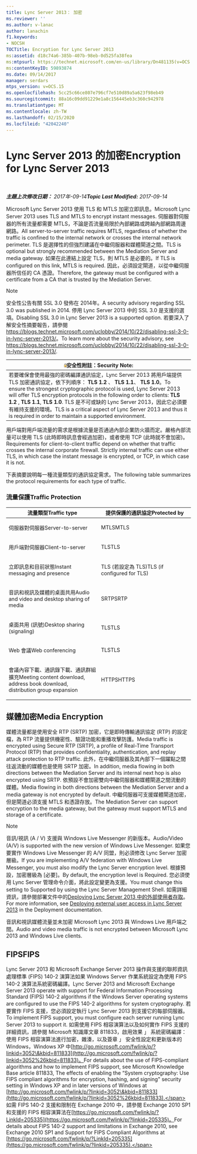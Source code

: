 ```yaml
---
title: Lync Server 2013： 加密
ms.reviewer: ''
ms.author: v-lanac
author: lanachin
f1.keywords:
- NOCSH
TOCTitle: Encryption for Lync Server 2013
ms:assetid: d18c74a6-385b-407b-98eb-0d525fa38fea
ms:mtpsurl: https://technet.microsoft.com/en-us/library/Dn481135(v=OCS.15)
ms:contentKeyID: 59893874
ms.date: 09/14/2017
manager: serdars
mtps_version: v=OCS.15
ms.openlocfilehash: 5cc25c66ce807e796cf7e510d89a5a623f98eb49
ms.sourcegitcommit: 88a16c09dd91229e1a8c156445eb3c360c942978
ms.translationtype: MT
ms.contentlocale: zh-TW
ms.lasthandoff: 02/15/2020
ms.locfileid: "42042240"
---
```

<div data-xmlns="http://www.w3.org/1999/xhtml">

<div class="topic" data-xmlns="http://www.w3.org/1999/xhtml" data-msxsl="urn:schemas-microsoft-com:xslt" data-cs="http://msdn.microsoft.com/">

<div data-asp="http://msdn2.microsoft.com/asp">

# <a name="encryption-for-lync-server-2013"></a><span data-ttu-id="c3c81-102">Lync Server 2013 的加密</span><span class="sxs-lookup"><span data-stu-id="c3c81-102">Encryption for Lync Server 2013</span></span>

</div>

<div id="mainSection">

<div id="mainBody">

<span> </span>

<span data-ttu-id="c3c81-103">_**主題上次修改日期：** 2017年-09-14_</span><span class="sxs-lookup"><span data-stu-id="c3c81-103">_**Topic Last Modified:** 2017-09-14_</span></span>

<span data-ttu-id="c3c81-104">Microsoft Lync Server 2013 使用 TLS 和 MTLS 加密立即訊息。</span><span class="sxs-lookup"><span data-stu-id="c3c81-104">Microsoft Lync Server 2013 uses TLS and MTLS to encrypt instant messages.</span></span> <span data-ttu-id="c3c81-105">伺服器對伺服器的所有流量都需要 MTLS，不論是否流量局限於內部網路或跨越內部網路周邊網路。</span><span class="sxs-lookup"><span data-stu-id="c3c81-105">All server-to-server traffic requires MTLS, regardless of whether the traffic is confined to the internal network or crosses the internal network perimeter.</span></span> <span data-ttu-id="c3c81-106">TLS 是選擇性的但強烈建議在中繼伺服器和媒體閘道之間。</span><span class="sxs-lookup"><span data-stu-id="c3c81-106">TLS is optional but strongly recommended between the Mediation Server and media gateway.</span></span> <span data-ttu-id="c3c81-107">如果在此連結上設定 TLS，則 MTLS 是必要的。</span><span class="sxs-lookup"><span data-stu-id="c3c81-107">If TLS is configured on this link, MTLS is required.</span></span> <span data-ttu-id="c3c81-108">因此，必須設定閘道，以從中繼伺服器所信任的 CA 憑證。</span><span class="sxs-lookup"><span data-stu-id="c3c81-108">Therefore, the gateway must be configured with a certificate from a CA that is trusted by the Mediation Server.</span></span>

<div>


> [!NOTE]  
> <span data-ttu-id="c3c81-109">安全性公告有關 SSL 3.0 發佈在 2014年。</span><span class="sxs-lookup"><span data-stu-id="c3c81-109">A security advisory regarding SSL 3.0 was published in 2014.</span></span> <span data-ttu-id="c3c81-110">停用 Lync Server 2013 中的 SSL 3.0 是支援的選項。</span><span class="sxs-lookup"><span data-stu-id="c3c81-110">Disabling SSL 3.0 in Lync Server 2013 is a supported option.</span></span> <span data-ttu-id="c3c81-111">若要深入了解安全性摘要報告，請參閱<A class=uri href="https://blogs.technet.microsoft.com/uclobby/2014/10/22/disabling-ssl-3-0-in-lync-server-2013/">https://blogs.technet.microsoft.com/uclobby/2014/10/22/disabling-ssl-3-0-in-lync-server-2013/</A>。</span><span class="sxs-lookup"><span data-stu-id="c3c81-111">To learn more about the security advisory, see <A class=uri href="https://blogs.technet.microsoft.com/uclobby/2014/10/22/disabling-ssl-3-0-in-lync-server-2013/">https://blogs.technet.microsoft.com/uclobby/2014/10/22/disabling-ssl-3-0-in-lync-server-2013/</A>.</span></span>



</div>

<div>

<table>
<thead>
<tr class="header">
<th><img src="images/Gg398321.security(OCS.15).gif" title="安全性" alt="security" /><span data-ttu-id="c3c81-113">安全性附註：</span><span class="sxs-lookup"><span data-stu-id="c3c81-113">Security Note:</span></span></th>
</tr>
</thead>
<tbody>
<tr class="odd">
<td><span data-ttu-id="c3c81-114">若要確保會使用最強的密碼編譯通訊協定，Lync Server 2013 將用戶端提供 TLS 加密通訊協定，依下列順序： <strong>TLS 1.2</strong> 、 <strong>TLS 1.1</strong>、 <strong>TLS 1.0</strong>。</span><span class="sxs-lookup"><span data-stu-id="c3c81-114">To ensure the strongest cryptographic protocol is used, Lync Server 2013 will offer TLS encryption protocols in the following order to clients: <strong>TLS 1.2</strong> , <strong>TLS 1.1</strong>, <strong>TLS 1.0</strong>.</span></span> <span data-ttu-id="c3c81-115">TLS 是不可或缺的 Lync Server 2013，因此它必須要有維持支援的環境。</span><span class="sxs-lookup"><span data-stu-id="c3c81-115">TLS is a critical aspect of Lync Server 2013 and thus it is required in order to maintain a supported environment.</span></span></td>
</tr>
</tbody>
</table>


</div>

<span data-ttu-id="c3c81-p104">用戶端對用戶端流量的需求是根據流量是否通過內部企業防火牆而定。嚴格內部流量可以使用 TLS (此時即時訊息會經過加密)，或者使用 TCP (此時就不會加密)。</span><span class="sxs-lookup"><span data-stu-id="c3c81-p104">Requirements for client-to-client traffic depend on whether that traffic crosses the internal corporate firewall. Strictly internal traffic can use either TLS, in which case the instant message is encrypted, or TCP, in which case it is not.</span></span>

<span data-ttu-id="c3c81-118">下表摘要說明每一種流量類型的通訊協定需求。</span><span class="sxs-lookup"><span data-stu-id="c3c81-118">The following table summarizes the protocol requirements for each type of traffic.</span></span>

### <a name="traffic-protection"></a><span data-ttu-id="c3c81-119">流量保護</span><span class="sxs-lookup"><span data-stu-id="c3c81-119">Traffic Protection</span></span>

<table>
<colgroup>
<col style="width: 50%" />
<col style="width: 50%" />
</colgroup>
<thead>
<tr class="header">
<th><span data-ttu-id="c3c81-120">流量類型</span><span class="sxs-lookup"><span data-stu-id="c3c81-120">Traffic type</span></span></th>
<th><span data-ttu-id="c3c81-121">提供保護的通訊協定</span><span class="sxs-lookup"><span data-stu-id="c3c81-121">Protected by</span></span></th>
</tr>
</thead>
<tbody>
<tr class="odd">
<td><p><span data-ttu-id="c3c81-122">伺服器對伺服器</span><span class="sxs-lookup"><span data-stu-id="c3c81-122">Server-to-server</span></span></p></td>
<td><p><span data-ttu-id="c3c81-123">MTLS</span><span class="sxs-lookup"><span data-stu-id="c3c81-123">MTLS</span></span></p></td>
</tr>
<tr class="even">
<td><p><span data-ttu-id="c3c81-124">用戶端對伺服器</span><span class="sxs-lookup"><span data-stu-id="c3c81-124">Client-to-server</span></span></p></td>
<td><p><span data-ttu-id="c3c81-125">TLS</span><span class="sxs-lookup"><span data-stu-id="c3c81-125">TLS</span></span></p></td>
</tr>
<tr class="odd">
<td><p><span data-ttu-id="c3c81-126">立即訊息和目前狀態</span><span class="sxs-lookup"><span data-stu-id="c3c81-126">Instant messaging and presence</span></span></p></td>
<td><p><span data-ttu-id="c3c81-127">TLS (若設定為 TLS)</span><span class="sxs-lookup"><span data-stu-id="c3c81-127">TLS (if configured for TLS)</span></span></p></td>
</tr>
<tr class="even">
<td><p><span data-ttu-id="c3c81-128">音訊和視訊及媒體的桌面共用</span><span class="sxs-lookup"><span data-stu-id="c3c81-128">Audio and video and desktop sharing of media</span></span></p></td>
<td><p><span data-ttu-id="c3c81-129">SRTP</span><span class="sxs-lookup"><span data-stu-id="c3c81-129">SRTP</span></span></p></td>
</tr>
<tr class="odd">
<td><p><span data-ttu-id="c3c81-130">桌面共用 (訊號)</span><span class="sxs-lookup"><span data-stu-id="c3c81-130">Desktop sharing (signaling)</span></span></p></td>
<td><p><span data-ttu-id="c3c81-131">TLS</span><span class="sxs-lookup"><span data-stu-id="c3c81-131">TLS</span></span></p></td>
</tr>
<tr class="even">
<td><p><span data-ttu-id="c3c81-132">Web 會議</span><span class="sxs-lookup"><span data-stu-id="c3c81-132">Web conferencing</span></span></p></td>
<td><p><span data-ttu-id="c3c81-133">TLS</span><span class="sxs-lookup"><span data-stu-id="c3c81-133">TLS</span></span></p></td>
</tr>
<tr class="odd">
<td><p><span data-ttu-id="c3c81-134">會議內容下載、通訊錄下載、通訊群組擴充</span><span class="sxs-lookup"><span data-stu-id="c3c81-134">Meeting content download, address book download, distribution group expansion</span></span></p></td>
<td><p><span data-ttu-id="c3c81-135">HTTPS</span><span class="sxs-lookup"><span data-stu-id="c3c81-135">HTTPS</span></span></p></td>
</tr>
</tbody>
</table>


<div>

## <a name="media-encryption"></a><span data-ttu-id="c3c81-136">媒體加密</span><span class="sxs-lookup"><span data-stu-id="c3c81-136">Media Encryption</span></span>

<span data-ttu-id="c3c81-137">媒體流量都是使用安全 RTP (SRTP) 加密，它是即時傳輸通訊協定 (RTP) 的設定檔，為 RTP 流量提供機密性、驗證功能和重播攻擊防護。</span><span class="sxs-lookup"><span data-stu-id="c3c81-137">Media traffic is encrypted using Secure RTP (SRTP), a profile of Real-Time Transport Protocol (RTP) that provides confidentiality, authentication, and replay attack protection to RTP traffic.</span></span> <span data-ttu-id="c3c81-138">此外，在中繼伺服器及其內部下一個躍點之間往返流動的媒體也是使用 SRTP 加密。</span><span class="sxs-lookup"><span data-stu-id="c3c81-138">In addition, media flowing in both directions between the Mediation Server and its internal next hop is also encrypted using SRTP.</span></span> <span data-ttu-id="c3c81-139">依預設不會加密雙向中繼伺服器和媒體閘道之間流動的媒體。</span><span class="sxs-lookup"><span data-stu-id="c3c81-139">Media flowing in both directions between the Mediation Server and a media gateway is not encrypted by default.</span></span> <span data-ttu-id="c3c81-140">中繼伺服器可支援媒體閘道加密，但是閘道必須支援 MTLS 和憑證存放。</span><span class="sxs-lookup"><span data-stu-id="c3c81-140">The Mediation Server can support encryption to the media gateway, but the gateway must support MTLS and storage of a certificate.</span></span>

<div>


> [!NOTE]  
> <span data-ttu-id="c3c81-141">音訊/視訊 (A / V) 支援與 Windows Live Messenger 的新版本。</span><span class="sxs-lookup"><span data-stu-id="c3c81-141">Audio/Video (A/V) is supported with the new version of Windows Live Messenger.</span></span> <span data-ttu-id="c3c81-142">如果您要實作 Windows Live Messenger 的 A/V 同盟，則必須修改 Lync Server 加密層級。</span><span class="sxs-lookup"><span data-stu-id="c3c81-142">If you are implementing A/V federation with Windows Live Messenger, you must also modify the Lync Server encryption level.</span></span> <span data-ttu-id="c3c81-143">根據預設，加密層級為 [必要]。</span><span class="sxs-lookup"><span data-stu-id="c3c81-143">By default, the encryption level is Required.</span></span> <span data-ttu-id="c3c81-144">您必須使用 Lync Server 管理命令介面，將此設定變更為支援。</span><span class="sxs-lookup"><span data-stu-id="c3c81-144">You must change this setting to Supported by using the Lync Server Management Shell.</span></span> <span data-ttu-id="c3c81-145">如需詳細資訊，請參閱部署文件中的<A href="lync-server-2013-deploying-external-user-access.md">Deploying Lync Server 2013 中的外部使用者存取</A>。</span><span class="sxs-lookup"><span data-stu-id="c3c81-145">For more information, see <A href="lync-server-2013-deploying-external-user-access.md">Deploying external user access in Lync Server 2013</A> in the Deployment documentation.</span></span>



</div>

<span data-ttu-id="c3c81-146">音訊和視訊媒體流量並未加密 Microsoft Lync 2013 與 Windows Live 用戶端之間。</span><span class="sxs-lookup"><span data-stu-id="c3c81-146">Audio and video media traffic is not encrypted between Microsoft Lync 2013 and Windows Live clients.</span></span>

</div>

<div>

## <a name="fips"></a><span data-ttu-id="c3c81-147">FIPS</span><span class="sxs-lookup"><span data-stu-id="c3c81-147">FIPS</span></span>

<span data-ttu-id="c3c81-148">Lync Server 2013 和 Microsoft Exchange Server 2013 操作與支援的聯邦資訊處理標準 (FIPS) 140-2 演算法如果 Windows Server 作業系統設定為使用 FIPS 140-2 演算法系統密碼編譯。</span><span class="sxs-lookup"><span data-stu-id="c3c81-148">Lync Server 2013 and Microsoft Exchange Server 2013 operate with support for Federal Information Processing Standard (FIPS) 140-2 algorithms if the Windows Server operating systems are configured to use the FIPS 140-2 algorithms for system cryptography.</span></span> <span data-ttu-id="c3c81-149">若要實作 FIPS 支援，您必須設定執行 Lync Server 2013 到支援它的每部伺服器。</span><span class="sxs-lookup"><span data-stu-id="c3c81-149">To implement FIPS support, you must configure each server running Lync Server 2013 to support it.</span></span> <span data-ttu-id="c3c81-150">如需使用 FIPS 相容演算法以及如何實作 FIPS 支援的詳細資訊，請參閱 Microsoft 知識庫文章 811833，啟用效果 」 系統密碼編譯： 使用 FIPS 相容演算法進行加密，雜湊，以及簽章 」 安全性設定和更新版本的 Windows，Windows XP 中[http://go.microsoft.com/fwlink/p/?linkid=3052\&kbid=811833](http://go.microsoft.com/fwlink/p/?linkid=3052%26kbid=811833)。</span><span class="sxs-lookup"><span data-stu-id="c3c81-150">For details about the use of FIPS-compliant algorithms and how to implement FIPS support, see Microsoft Knowledge Base article 811833, The effects of enabling the “System cryptography: Use FIPS compliant algorithms for encryption, hashing, and signing" security setting in Windows XP and in later versions of Windows at [http://go.microsoft.com/fwlink/p/?linkid=3052\&kbid=811833](http://go.microsoft.com/fwlink/p/?linkid=3052%26kbid=811833).</span></span> <span data-ttu-id="c3c81-151">如需 FIPS 140-2 支援和限制在 Exchange 2010 中，請參閱 Exchange 2010 SP1 和支援的 FIPS 相容演算法在[https://go.microsoft.com/fwlink/p/?LinkId=205335](https://go.microsoft.com/fwlink/p/?linkid=205335)。</span><span class="sxs-lookup"><span data-stu-id="c3c81-151">For details about FIPS 140-2 support and limitations in Exchange 2010, see Exchange 2010 SP1 and Support for FIPS Compliant Algorithms at [https://go.microsoft.com/fwlink/p/?LinkId=205335](https://go.microsoft.com/fwlink/p/?linkid=205335).</span></span>

</div>

</div>

<span> </span>

</div>

</div>

</div>

